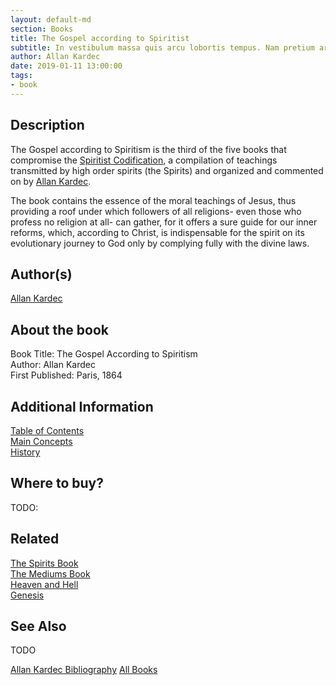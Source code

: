 ```yaml
---
layout: default-md
section: Books
title: The Gospel according to Spiritist
subtitle: In vestibulum massa quis arcu lobortis tempus. Nam pretium arcu in odio vulputate luctus.
author: Allan Kardec
date: 2019-01-11 13:00:00
tags: 
- book
---
```


## Description

The Gospel according to Spiritism is the third of the five books that compromise the [Spiritist Codification](/spiritism/codification), a compilation of teachings transmitted by high order spirits (the Spirits) and organized and commented on by [Allan Kardec](/profiles/allan-kardec).

The book contains the essence of the moral teachings of Jesus, thus providing a roof under which followers of all religions- even those who profess no religion at all- can gather, for it offers a sure guide for our inner reforms, which, according to Christ, is indispensable for the spirit on its evolutionary journey to God only by complying fully with the divine laws.

## Author(s)
[Allan Kardec](/profiles/allan-kardec)

## About the book
Book Title: The Gospel According to Spiritism  
Author: Allan Kardec   
First Published: Paris, 1864  


## Additional Information
[Table of Contents](contents)  
[Main Concepts](concepts)  
[History](history)  

## Where to buy?
TODO:

## Related
[The Spirits Book](../spirits-book)  
[The Mediums Book](../mediums-book)  
[Heaven and Hell](../heaven-and-hell)  
[Genesis](../genesis)  


## See Also
TODO


<a href="/books/allan-kardec" class="button">Allan Kardec Bibliography</a>
<a href="/books" class="button">All Books</a>

